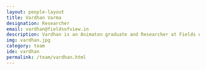 ```yaml
---
layout: people-layout
title: Vardhan Varma
designation: Researcher
email: vardhan@fieldsofview.in
description: Vardhan is an Animaton graduate and Researcher at Fields of View. Over the past 3 years he has worked in the Indian film industry as an associate director and is currently developing serious games at Fields of View. His areas of interests include game design and development, film making and psychology. In his free time he plays games at the professional level, reads and watches movies.
img: vardhan.jpg
category: team
ide: vardhan
permalink: /team/vardhan.html
---
```

